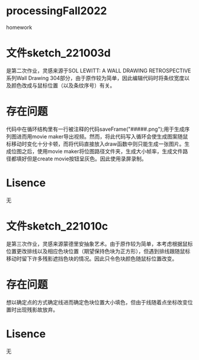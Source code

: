 # processingFall2022
homework
# 文件sketch_221003d
是第二次作业，灵感来源于SOL LEWITT: A WALL DRAWING RETROSPECTIVE系列Wall Drawing 304部分，由于原作较为简单，因此编辑代码时将条纹宽度以及颜色改成与鼠标位置（以及条纹序号）有关。
# 存在问题
代码中在循环结构里有一行被注释的代码saveFrame("#####.png");用于生成序列图进而用movie maker导出视频。然而，将此代码写入循环会使生成图案随鼠标移动时变化十分卡顿，而将代码直接放入draw函数中则只能生成一张图片。生成位图之后，使用movie maker将位图路径文件夹，生成大小帧率，生成文件路径都填好但是create movie按钮呈灰色。因此使用录屏录制。
# Lisence
无
# 文件sketch_221010c
是第三次作业，灵感来源蒙德里安抽象艺术。由于原作较为简单，本考虑根据鼠标位置更改排线以及相应色块位置（期望保持色块为正方形），但遇到排线跟随鼠标移动时留下许多残影遮挡色块的情况。因此只令色块颜色随鼠标位置改变。
# 存在问题
想以确定点的方式确定线进而确定色块位置大小填色，但由于线随着点坐标改变位置时出现残影故放弃。
# Lisence
无
